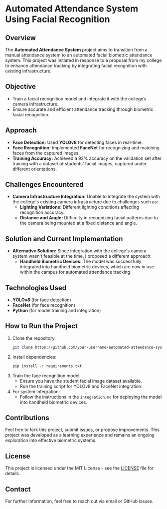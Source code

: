 # Automated Attendance System Using Facial Recognition

## Overview
The **Automated Attendance System** project aims to transition from a manual attendance system to an automated facial biometric attendance system. This project was initiated in response to a proposal from my college to enhance attendance tracking by integrating facial recognition with existing infrastructure.

## Objective
- Train a facial recognition model and integrate it with the college’s camera infrastructure.
- Ensure accurate and efficient attendance tracking through biometric facial recognition.

## Approach
- **Face Detection:** Used **YOLOv8** for detecting faces in real-time.
- **Face Recognition:** Implemented **FaceNet** for recognizing and matching faces from the captured images.
- **Training Accuracy:** Achieved a 92% accuracy on the validation set after training with a dataset of students' facial images, captured under different orientations.

## Challenges Encountered
- **Camera Infrastructure Integration:** Unable to integrate the system with the college's existing camera infrastructure due to challenges such as:
  - **Lighting Variations:** Different lighting conditions affecting recognition accuracy.
  - **Distance and Angle:** Difficulty in recognizing facial patterns due to the camera being mounted at a fixed distance and angle.
  
## Solution and Current Implementation
- **Alternative Solution:** Since integration with the college's camera system wasn't feasible at the time, I proposed a different approach:
  - **Handheld Biometric Devices:** The model was successfully integrated into handheld biometric devices, which are now in use within the campus for automated attendance tracking.

## Technologies Used
- **YOLOv8** (for face detection)
- **FaceNet** (for face recognition)
- **Python** (for model training and integration)

## How to Run the Project
1. Clone the repository:
    ```bash
    git clone https://github.com/your-username/automated-attendance-system.git
    ```
2. Install dependencies:
    ```bash
    pip install -r requirements.txt
    ```
3. Train the face recognition model:
    - Ensure you have the student facial image dataset available.
    - Run the training script for YOLOv8 and FaceNet integration.
4. For system integration:
    - Follow the instructions in the `integration.md` for deploying the model into handheld biometric devices.

## Contributions
Feel free to fork this project, submit issues, or propose improvements. This project was developed as a learning experience and remains an ongoing exploration into effective biometric systems.

## License
This project is licensed under the MIT License - see the [LICENSE](LICENSE) file for details.

## Contact
For further information, feel free to reach out via email or GitHub issues.
